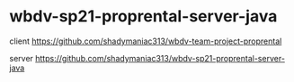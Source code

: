 # wbdv-sp21-proprental-server-java

client
https://github.com/shadymaniac313/wbdv-team-project-proprental

server
https://github.com/shadymaniac313/wbdv-sp21-proprental-server-java
